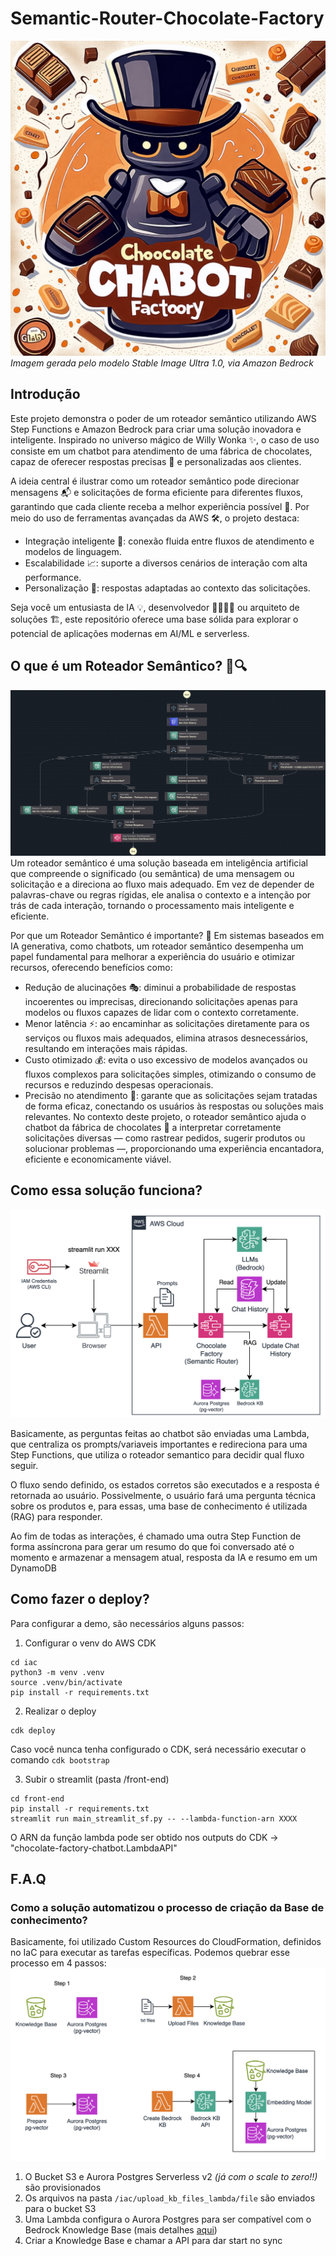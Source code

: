 # Semantic-Router-Chocolate-Factory

![logo.jpeg](front-end/logo.jpeg)
*Imagem gerada pelo modelo Stable Image Ultra 1.0, via Amazon Bedrock*

## Introdução
Este projeto demonstra o poder de um roteador semântico utilizando AWS Step Functions e Amazon Bedrock para criar uma solução inovadora e inteligente. Inspirado no universo mágico de Willy Wonka ✨, o caso de uso consiste em um chatbot para atendimento de uma fábrica de chocolates, capaz de oferecer respostas precisas 🍬 e personalizadas aos clientes.

A ideia central é ilustrar como um roteador semântico pode direcionar mensagens 📬 e solicitações de forma eficiente para diferentes fluxos, garantindo que cada cliente receba a melhor experiência possível 🌟. Por meio do uso de ferramentas avançadas da AWS 🛠️, o projeto destaca:

* Integração inteligente 🤝: conexão fluida entre fluxos de atendimento e modelos de linguagem.
* Escalabilidade 📈: suporte a diversos cenários de interação com alta performance.
* Personalização 🎯: respostas adaptadas ao contexto das solicitações.

Seja você um entusiasta de IA 💡, desenvolvedor 👨‍💻👩‍💻 ou arquiteto de soluções 🏗️, este repositório oferece uma base sólida para explorar o potencial de aplicações modernas em AI/ML e serverless.

## O que é um Roteador Semântico? 🤔🔍
![semantic_router_step_function.png](imgs/semantic_router_step_function.png)
Um roteador semântico é uma solução baseada em inteligência artificial que compreende o significado (ou semântica) de uma mensagem ou solicitação e a direciona ao fluxo mais adequado. Em vez de depender de palavras-chave ou regras rígidas, ele analisa o contexto e a intenção por trás de cada interação, tornando o processamento mais inteligente e eficiente.

Por que um Roteador Semântico é importante? 🚀
Em sistemas baseados em IA generativa, como chatbots, um roteador semântico desempenha um papel fundamental para melhorar a experiência do usuário e otimizar recursos, oferecendo benefícios como:

* Redução de alucinações 🎭: diminui a probabilidade de respostas incoerentes ou imprecisas, direcionando solicitações apenas para modelos ou fluxos capazes de lidar com o contexto corretamente.
* Menor latência ⚡: ao encaminhar as solicitações diretamente para os serviços ou fluxos mais adequados, elimina atrasos desnecessários, resultando em interações mais rápidas.
* Custo otimizado 💰: evita o uso excessivo de modelos avançados ou fluxos complexos para solicitações simples, otimizando o consumo de recursos e reduzindo despesas operacionais.
* Precisão no atendimento 🎯: garante que as solicitações sejam tratadas de forma eficaz, conectando os usuários às respostas ou soluções mais relevantes.
No contexto deste projeto, o roteador semântico ajuda o chatbot da fábrica de chocolates 🍫 a interpretar corretamente solicitações diversas — como rastrear pedidos, sugerir produtos ou solucionar problemas —, proporcionando uma experiência encantadora, eficiente e economicamente viável.


## Como essa solução funciona?
![high_level_architect.png](imgs/high_level_architect.png)

Basicamente, as perguntas feitas ao chatbot são enviadas uma Lambda, que centraliza os prompts/variaveis importantes e redireciona para uma Step Functions, que utiliza o roteador semantico para decidir qual fluxo seguir.

O fluxo sendo definido, os estados corretos são executados e a resposta é retornada ao usuário. Possivelmente, o usuário fará uma pergunta técnica sobre os produtos e, para essas, uma base de conhecimento é utilizada (RAG) para responder.

Ao fim de todas as interações, é chamado uma outra Step Function de forma assíncrona para gerar um resumo do que foi conversado até o momento e armazenar a mensagem atual, resposta da IA e resumo em um DynamoDB

## Como fazer o deploy?
Para configurar a demo, são necessários alguns passos:

1. Configurar o venv do AWS CDK
```shell
cd iac
python3 -m venv .venv
source .venv/bin/activate
pip install -r requirements.txt 
```

2. Realizar o deploy
```shell
cdk deploy
```
Caso você nunca tenha configurado o CDK, será necessário executar o comando `cdk bootstrap` 

3. Subir o streamlit (pasta /front-end)
```shell
cd front-end
pip install -r requirements.txt
streamlit run main_streamlit_sf.py -- --lambda-function-arn XXXX
```

O ARN da função lambda pode ser obtido nos outputs do CDK -> "chocolate-factory-chatbot.LambdaAPI" 
   
## F.A.Q

### Como a solução automatizou o processo de criação da Base de conhecimento?

Basicamente, foi utilizado Custom Resources do CloudFormation, definidos no IaC para executar as tarefas específicas. Podemos quebrar esse processo em 4 passos:
![kb_prepare.png](imgs/kb_prepare.png)

1. O Bucket S3 e Aurora Postgres Serverless v2 _(já com o scale to zero!!)_ são provisionados
2. Os arquivos na pasta `/iac/upload_kb_files_lambda/file` são enviados para o bucket S3
3. Uma Lambda configura o Aurora Postgres para ser compatível com o Bedrock Knowledge Base (mais detalhes [aqui](https://docs.aws.amazon.com/AmazonRDS/latest/AuroraUserGuide/AuroraPostgreSQL.VectorDB.html))
4. Criar a Knowledge Base e chamar a API para dar start no sync